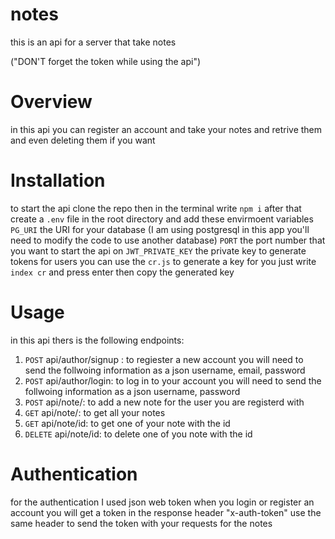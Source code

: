 # notes

this is an api for a server that take notes

("DON'T forget the token while using the api")

# Overview

in this api you can register an account and take your notes and retrive them
and even deleting them if you want

# Installation

to start the api
clone the repo
then in the terminal write
`npm i`
after that create a `.env` file in the root directory
and add these envirmoent variables
`PG_URI` the URI for your database (I am using postgresql in this app you'll need to modify the code to use another database)
`PORT` the port number that you want to start the api on
`JWT_PRIVATE_KEY` the private key to generate tokens for users
you can use the `cr.js` to generate a key for you
just write `index cr` and press enter then copy the generated key

# Usage

in this api thers is the following endpoints:

1. `POST` api/author/signup : to regiester a new account
   you will need to send the follwoing information as a json username, email, password
2. `POST` api/author/login: to log in to your account
   you will need to send the follwoing information as a json username, password
3. `POST` api/note/: to add a new note for the user you are registerd with
4. `GET` api/note/: to get all your notes
5. `GET` api/note/id: to get one of your note with the id
6. `DELETE` api/note/id: to delete one of you note with the id

# Authentication

for the authentication I used json web token
when you login or register an account you will get a token in the response header "x-auth-token" use the same header to send the token with your requests for the notes
